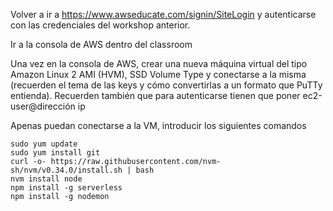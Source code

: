 Volver a ir a https://www.awseducate.com/signin/SiteLogin y autenticarse con las credenciales del workshop anterior.

Ir a la consola de AWS dentro del classroom

Una vez en la consola de AWS, crear una nueva máquina virtual del tipo Amazon Linux 2 AMI (HVM), SSD Volume Type y conectarse a la misma (recuerden el tema de las keys y cómo convertirlas a un formato que PuTTy entienda). Recuerden también que para autenticarse tienen que poner ec2-user@dirección ip

Apenas puedan conectarse a la VM, introducir los siguientes comandos
```
sudo yum update
sudo yum install git
curl -o- https://raw.githubusercontent.com/nvm-sh/nvm/v0.34.0/install.sh | bash
nvm install node
npm install -g serverless
npm install -g nodemon
```
